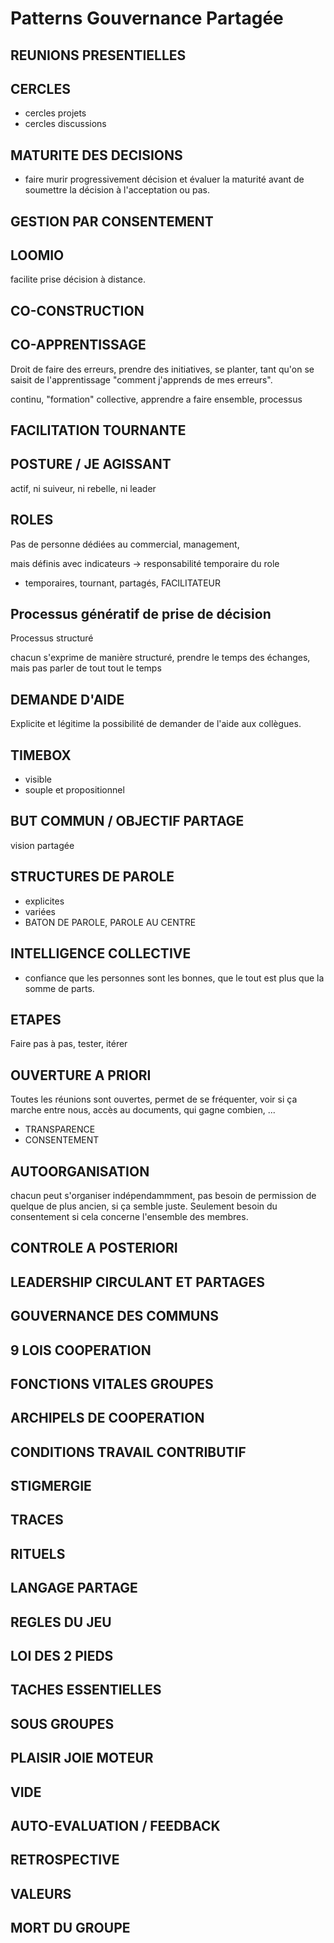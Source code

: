 # Patterns Gouvernance Partagée

## REUNIONS PRESENTIELLES

## CERCLES

- cercles projets
- cercles discussions

## MATURITE DES DECISIONS

- faire murir progressivement décision et évaluer la maturité avant de soumettre la décision à l'acceptation ou pas.

## GESTION PAR CONSENTEMENT


## LOOMIO

facilite prise décision à distance.

## CO-CONSTRUCTION

## CO-APPRENTISSAGE
Droit de faire des erreurs, prendre des initiatives, se planter, tant qu'on se saisit de l'apprentissage "comment j'apprends de mes erreurs".

continu, "formation" collective, apprendre a faire ensemble, processus


## FACILITATION TOURNANTE

## POSTURE / JE AGISSANT

actif, ni suiveur, ni rebelle, ni leader

## ROLES 

Pas de personne dédiées au commercial, management, 

mais définis avec indicateurs -> responsabilité temporaire du role

- temporaires, tournant, partagés, 
FACILITATEUR

## Processus génératif de prise de décision

Processus structuré

chacun s'exprime de manière structuré, prendre le temps des échanges, mais pas parler de tout tout le temps

## DEMANDE D'AIDE

Explicite et légitime la possibilité de demander de l'aide aux collègues.

## TIMEBOX
- visible
- souple et propositionnel

## BUT COMMUN / OBJECTIF PARTAGE

vision partagée

## STRUCTURES DE PAROLE
- explicites
- variées
- BATON DE PAROLE, PAROLE AU CENTRE

## INTELLIGENCE COLLECTIVE

- confiance que les personnes sont les bonnes, que le tout est plus que la somme de parts.

## ETAPES

Faire pas à pas, tester, itérer

## OUVERTURE A PRIORI
Toutes les réunions sont ouvertes, permet de se fréquenter, voir si ça marche entre nous, accès au documents, qui gagne combien, ...

- TRANSPARENCE
- CONSENTEMENT

## AUTOORGANISATION

chacun peut s'organiser indépendammment, pas besoin de permission de quelque de plus ancien, si ça semble juste. Seulement besoin du consentement si cela concerne l'ensemble des membres.

## CONTROLE A POSTERIORI

## LEADERSHIP CIRCULANT ET PARTAGES

## GOUVERNANCE DES COMMUNS

## 9 LOIS COOPERATION

## FONCTIONS VITALES GROUPES

## ARCHIPELS DE COOPERATION

## CONDITIONS TRAVAIL CONTRIBUTIF

## STIGMERGIE

## TRACES

## RITUELS

## LANGAGE PARTAGE

## REGLES DU JEU

## LOI DES 2 PIEDS

## TACHES ESSENTIELLES

## SOUS GROUPES

## PLAISIR JOIE MOTEUR

## VIDE

## AUTO-EVALUATION / FEEDBACK

## RETROSPECTIVE

## VALEURS

## MORT DU GROUPE 

